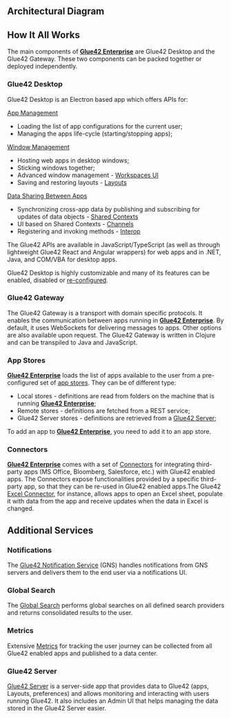 ## Architectural Diagram

<glue42 name="diagram" image="../../../images/architecture/glue-architecture.png">

## How It All Works

The main components of [**Glue42 Enterprise**](https://glue42.com/enterprise/) are Glue42 Desktop and the Glue42 Gateway. These two components can be packed together or deployed independently.

### Glue42 Desktop

Glue42 Desktop is an Electron based app which offers APIs for:

[App Management](../../../glue42-concepts/application-management/overview/index.html)

- Loading the list of app configurations for the current user;
- Managing the apps life-cycle (starting/stopping apps);

[Window Management](../../../glue42-concepts/windows/window-management/overview/index.html)

- Hosting web apps in desktop windows;
- Sticking windows together;
- Advanced window management - [Workspaces UI](../../../glue42-concepts/windows/workspaces/overview/index.html)
- Saving and restoring layouts - [Layouts](../../../glue42-concepts/windows/layouts/overview/index.html)

[Data Sharing Between Apps](../../../glue42-concepts/data-sharing-between-apps/overview/index.html)

- Synchronizing cross-app data by publishing and subscribing for updates of data objects - [Shared Contexts](../../../glue42-concepts/data-sharing-between-apps/shared-contexts/overview/index.html)
- UI based on Shared Contexts - [Channels](../../../glue42-concepts/data-sharing-between-apps/channels/overview/index.html)
- Registering and invoking methods - [Interop](../../../glue42-concepts/data-sharing-between-apps/interop/overview/index.html)

The Glue42 APIs are available in JavaScript/TypeScript (as well as through lightweight Glue42 React and Angular wrappers) for web apps and in .NET, Java, and COM/VBA for desktop apps.

Glue42 Desktop is highly customizable and many of its features can be enabled, disabled or [re-configured](../../../developers/configuration/overview/index.html).

### Glue42 Gateway

The Glue42 Gateway is a transport with domain specific protocols. It enables the communication between apps running in [**Glue42 Enterprise**](https://glue42.com/enterprise/).
By default, it uses WebSockets for delivering messages to apps. Other options are also available upon request. The Glue42 Gateway is written in Clojure and can be transpiled to Java and JavaScript.

### App Stores

[**Glue42 Enterprise**](https://glue42.com/enterprise/) loads the list of apps available to the user from a pre-configured set of [app stores](../../../glue42-concepts/application-management/overview/index.html#app_stores). They can be of different type:

- Local stores - definitions are read from folders on the machine that is running [**Glue42 Enterprise**](https://glue42.com/enterprise/);
- Remote stores - definitions are fetched from a REST service;
- Glue42 Server stores - definitions are retrieved from a [Glue42 Server](../../../glue42-concepts/glue42-server/index.html);

To add an app to [**Glue42 Enterprise**](https://glue42.com/enterprise/), you need to add it to an app store.

### Connectors

[**Glue42 Enterprise**](https://glue42.com/enterprise/) comes with a set of [Connectors](../../../connectors/general-overview/index.html) for integrating third-party apps (MS Office, Bloomberg, Salesforce, etc.) with Glue42 enabled apps. The Connectors expose functionalities provided by a specific third-party app, so that they can be re-used in Glue42 enabled apps.The Glue42 [Excel Connector](../../../connectors/ms-office/excel-connector/javascript/index.html), for instance, allows apps to open an Excel sheet, populate it with data from the app and receive updates when the data in Excel is changed.

## Additional Services

### Notifications

The [Glue42 Notification Service](../../../glue42-concepts/notifications/overview/index.html) (GNS) handles notifications from GNS servers and delivers them to the end user via a notifications UI.

### Global Search

The [Global Search](../../../glue42-concepts/global-search/index.html) performs global searches on all defined search providers and returns consolidated results to the user.

### Metrics

Extensive [Metrics](../../../glue42-concepts/metrics/overview/index.html) for tracking the user journey can be collected from all Glue42 enabled apps and published to a data center.

### Glue42 Server

[Glue42 Server](../../../glue42-concepts/glue42-server/index.html) is a server-side app that provides data to Glue42 (apps, Layouts, preferences) and allows monitoring and interacting with users running Glue42. It also includes an Admin UI that helps managing the data stored in the Glue42 Server easier.